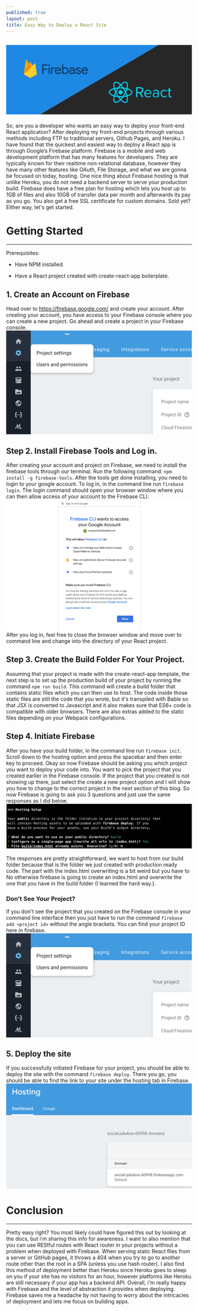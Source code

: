 ```yaml
---
published: true
layout: post
title: Easy Way to Deploy a React Site
---
```


![React and Firebase](../images/ReactDeploymentBlog/banner.png)
---
So, are you a developer who wants an easy way to deploy your front-end React application? After deploying my front-end projects through various methods including FTP to traditional servers, Github Pages, and Heroku. I have found that the quickest and easiest way to deploy a React app is through Google’s Firebase platform. Firebase is a mobile and web development platform that has many features for developers. They are typically known for their realtime non-relational database, however they have many other features like OAuth, File Storage, and what we are gonna be focused on today, hosting. One nice thing about Firebase hosting is that unlike Heroku, you do not need a backend server to serve your production build. Firebase does have a free plan for hosting which lets you host up to 1GB of files and also 10GB of transfer data per month and afterwards its pay as you go. You also get a free SSL certificate for custom domains. Sold yet? Either way, let's get started.

# Getting Started
---
Prerequisites:
* Have NPM installed.

* Have a React project created with create-react-app boilerplate.

## 1. Create an Account on Firebase

Head over to https://firebase.google.com/ and create your account. After creating your account, you have access to your Firebase console where you can create a new project. Go ahead and create a project in your Firebase console.
![New Project interface](../images/ReactDeploymentBlog/ProjectSettings.png)


## Step 2. Install Firebase Tools and Log in.

After creating your account and project on Firebase, we need to install the firebase tools through our terminal. Run the following command:
`npm install -g firebase-tools`.
After the tools get done installing, you need to login to your google account. To log in, in the command line run `firebase login`. The login command should open your browser window where you can then allow access of your account to the Firebase CLI.
![Permission login screen](../images/ReactDeploymentBlog/Permission.png)
After you log in, feel free to close the browser window and move over to command line and change into the directory of your React project.


## Step 3. Create the  Build Folder For Your Project.
Assuming that your project is made with the create-react-app template, the next step is to set up the production build of your project by running the command `npm run build`. This command will create a build folder that contains static files which you can then use to host. The code inside those static files are still the code that you wrote, but it's transpiled with Bable so that JSX is converted to Javascript and it also makes sure that ES6+ code is compatible with older browsers. There are also extras added to the static files depending on your Webpack configurations.

## Step 4. Initiate Firebase
After you have your build folder, in the command line run `firebase init`. Scroll down to the hosting option and press the spacebar and then enter key to proceed. Okay so now Firebase should be asking you which project you want to deploy your code into. You want to pick the project that you created earlier in the Firebase console. If the project that you created is not showing up there, just select the create a new project option and I will show you how to change to the correct project in the next section of this blog. So now Firebase is going to ask you 3 questions and just use the same responses as I did below.
![Command line options](../images/ReactDeploymentBlog/cliConfigs.png)

The responses are pretty straightforward, we want to host from our build folder because that is the folder we just created with production ready code. The part with the index.html overwriting is a bit weird but you have to No otherwise firebase is going to create an index.html and overwrite the one that you have in the build folder (I learned the hard way.).

### Don’t See Your Project?
If you don't see the project that you created on the Firebase console in your command line interface then you just have to run the command `firebase add <project id>` without the angle brackets. You can find your project ID here in firebase.
![project settings tab](../images/ReactDeploymentBlog/ProjectSettings.png)

## 5. Deploy the site
If you successfully initiated Firebase for your project, you should be able to deploy the site with the command `firebase deploy`. There you go, you should be able to find the link to your site under the hosting tab in Firebase.
![Hosting section on Firebase](../images/ReactDeploymentBlog/HostingScreen.png)

# Conclusion
---
Pretty easy right? You most likely could have figured this out by looking at the docs, but i'm sharing this info for awareness. I want to also mention that you can use REStful routes with React router in your projects without a problem when deployed with Firebase. When serving static React files from a server or GitHub pages, it throws a 404 when you try to go to another route other than the root in a SPA (unless you use hash router). I also find this method of deployment better than Heroku since Heroku goes to sleep on you if your site has no visitors for an hour, however platforms like Heroku are still necessary if your app has a backend API. Overall, i'm really happy with Firebase and the level of abstraction it provides when deploying. Firebase saves me a headache by not having to worry about the intricacies of deployment and lets me focus on building apps.
